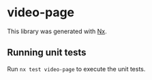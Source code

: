# video-page

This library was generated with [Nx](https://nx.dev).

## Running unit tests

Run `nx test video-page` to execute the unit tests.
